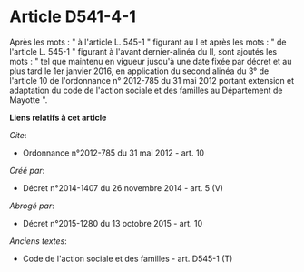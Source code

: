 # Article D541-4-1

Après les mots : " à l'article L. 545-1 " figurant au I et après les mots : " de l'article L. 545-1 " figurant à l'avant
dernier-alinéa du II, sont ajoutés les mots : " tel que maintenu en vigueur jusqu'à une date fixée par décret et au plus tard
le 1er janvier 2016, en application du second alinéa du 3° de l'article 10 de l'ordonnance n° 2012-785 du 31 mai 2012 portant
extension et adaptation du code de l'action sociale et des familles au Département de Mayotte ".

**Liens relatifs à cet article**

_Cite_:

  - Ordonnance n°2012-785 du 31 mai 2012 - art. 10

_Créé par_:

  - Décret n°2014-1407 du 26 novembre 2014 - art. 5 (V)

_Abrogé par_:

  - Décret n°2015-1280 du 13 octobre 2015 - art. 10

_Anciens textes_:

  - Code de l'action sociale et des familles - art. D545-1 (T)
